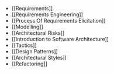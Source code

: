 - [[Requirements]]
- [[Requirements Engineering]]
- [[Process Of Requirements Elicitation]]
- [[Modelling]]
- [[Architectural Risks]]
- [[Introduction to Software Architecture]]
- [[Tactics]]
- [[Design Patterns]]
- [[Architectural Styles]]
- [[Refactoring]]
